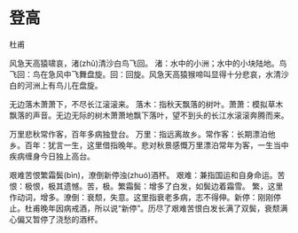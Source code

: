 # 登高

<span class="r">杜甫

<link href="../../css/style.css" rel="stylesheet" type="text/css" />

<div class="p">

风急天高猿啸哀，渚(zhǔ)清沙白鸟飞回。
<span class="comment">
渚：水中的小洲；水中的小块陆地。鸟飞回：鸟在急风中飞舞盘旋。回：回旋。风急天高猿猴啼叫显得十分悲哀，水清沙白的河洲上有鸟儿在盘旋。

无边落木萧萧下，不尽长江滚滚来。
<span class="comment">
落木：指秋天飘落的树叶。萧萧：模拟草木飘落的声音。无边无际的树木萧萧地飘下落叶，望不到头的长江水滚滚奔腾而来。

万里悲秋常作客，百年多病独登台。
<span class="comment">
万里：指远离故乡。常作客：长期漂泊他乡。百年：犹言一生，这里借指晚年。悲对秋景感慨万里漂泊常年为客，一生当中疾病缠身今日独上高台。

艰难苦恨繁霜鬓(bìn)，潦倒新停浊(zhuó)酒杯。
<span class="comment">
 艰难：兼指国运和自身命运。苦恨：极恨，极其遗憾。苦，极。繁霜鬓：增多了白发，如鬓边着霜雪。 繁，这里作动词，增多。潦倒：衰颓，失意。这里指衰老多病，志不得伸。新停：刚刚停止。杜甫晚年因病戒酒，所以说“新停”。历尽了艰难苦恨白发长满了双鬓，衰颓满心偏又暂停了浇愁的酒杯。